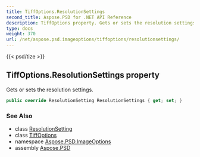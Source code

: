 ```yaml
---
title: TiffOptions.ResolutionSettings
second_title: Aspose.PSD for .NET API Reference
description: TiffOptions property. Gets or sets the resolution settings
type: docs
weight: 370
url: /net/aspose.psd.imageoptions/tiffoptions/resolutionsettings/
---
```

{{< psd/tize >}}
## TiffOptions.ResolutionSettings property

Gets or sets the resolution settings.

```csharp
public override ResolutionSetting ResolutionSettings { get; set; }
```

### See Also

* class [ResolutionSetting](../../../aspose.psd/resolutionsetting/)
* class [TiffOptions](../)
* namespace [Aspose.PSD.ImageOptions](../../tiffoptions/)
* assembly [Aspose.PSD](../../../)


